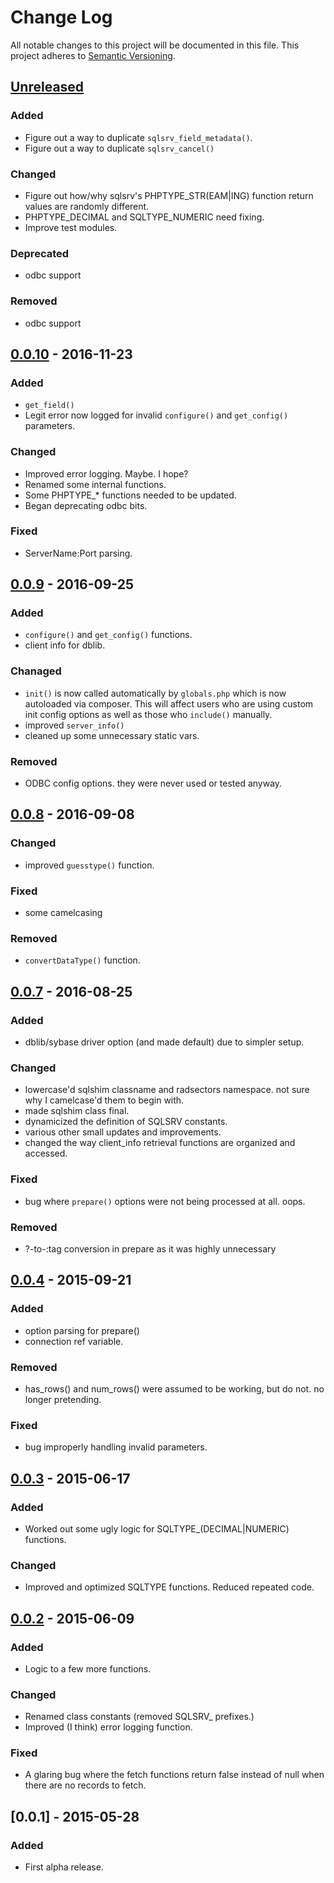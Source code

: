 # Change Log
All notable changes to this project will be documented in this file.
This project adheres to [Semantic Versioning](http://semver.org/).

## [Unreleased][unreleased]
### Added
- Figure out a way to duplicate `sqlsrv_field_metadata()`.
- Figure out a way to duplicate `sqlsrv_cancel()`

### Changed
- Figure out how/why sqlsrv's PHPTYPE_STR(EAM|ING) function return values are
randomly different.
- PHPTYPE_DECIMAL and SQLTYPE_NUMERIC need fixing.
- Improve test modules.

### Deprecated
- odbc support

### Removed
- odbc support


## [0.0.10] - 2016-11-23
### Added
- `get_field()`
- Legit error now logged for invalid `configure()` and `get_config()` parameters.

### Changed
- Improved error logging. Maybe. I hope?
- Renamed some internal functions.
- Some PHPTYPE_* functions needed to be updated.
- Began deprecating odbc bits.

### Fixed
- ServerName:Port parsing.


## [0.0.9] - 2016-09-25
### Added
- `configure()` and `get_config()` functions.
- client info for dblib.

### Chanaged
- `init()` is now called automatically by `globals.php` which is now autoloaded
via composer. This will affect users who are using custom init config options
as well as those who `include()` manually.
- improved `server_info()`
- cleaned up some unnecessary static vars.

### Removed
- ODBC config options. they were never used or tested anyway.


## [0.0.8] - 2016-09-08
### Changed
- improved `guesstype()` function.

### Fixed
- some camelcasing

### Removed
- `convertDataType()` function.


## [0.0.7] - 2016-08-25
### Added
- dblib/sybase driver option (and made default) due to simpler setup.

### Changed
- lowercase'd sqlshim classname and radsectors namespace. not sure why I
camelcase'd them to begin with.
- made sqlshim class final.
- dynamicized the definition of SQLSRV constants.
- various other small updates and improvements.
- changed the way client_info retrieval functions are organized and accessed.

### Fixed
- bug where `prepare()` options were not being processed at all. oops.

### Removed
- ?-to-:tag conversion in prepare as it was highly unnecessary


## [0.0.4] - 2015-09-21
### Added
- option parsing for prepare()
- connection ref variable.

### Removed
- has_rows() and num_rows() were assumed to be working, but do not. no longer pretending.

### Fixed
- bug improperly handling invalid parameters.


## [0.0.3] - 2015-06-17
### Added
- Worked out some ugly logic for SQLTYPE_(DECIMAL|NUMERIC) functions.

### Changed
- Improved and optimized SQLTYPE functions. Reduced repeated code.


## [0.0.2] - 2015-06-09
### Added
- Logic to a few more functions.

### Changed
- Renamed class constants (removed SQLSRV_ prefixes.)
- Improved (I think) error logging function.

### Fixed
- A glaring bug where the fetch functions return false instead of null when
there are no records to fetch.


## [0.0.1] - 2015-05-28
### Added
- First alpha release.

[unreleased]: https://github.com/radsectors/sqlshim/compare/v0.0.10...HEAD
[0.0.10]: https://github.com/radsectors/sqlshim/compare/v0.0.9...v0.0.10
[0.0.9]: https://github.com/radsectors/sqlshim/compare/v0.0.8...v0.0.9
[0.0.8]: https://github.com/radsectors/sqlshim/compare/v0.0.7...v0.0.8
[0.0.7]: https://github.com/radsectors/sqlshim/compare/v0.0.4...v0.0.7
[0.0.4]: https://github.com/radsectors/sqlshim/compare/v0.0.3...v0.0.4
[0.0.3]: https://github.com/radsectors/sqlshim/compare/v0.0.2...v0.0.3
[0.0.2]: https://github.com/radsectors/sqlshim/compare/v0.0.1...v0.0.2
